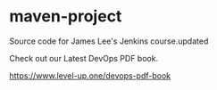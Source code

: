 # maven-project
Source code for James Lee's Jenkins course.updated

Check out our Latest DevOps PDF book.

https://www.level-up.one/devops-pdf-book
